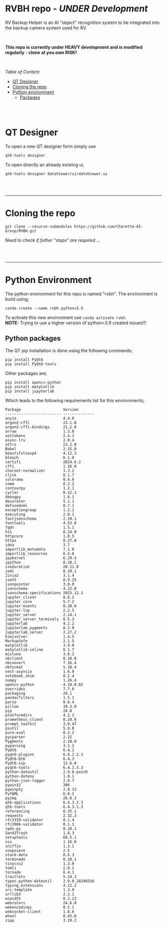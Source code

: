 # RVBH repo - _UNDER Development_
RV Backup Helper is an AI "object" recognition system to be integrated into the backup camera system used for RV.

<br>

__This repo is currently under HEAVY development and is modified regularly - clone at you own RISK!__

<br>

_Table of Content_
* [QT Designer](https://github.com/Charette-AI-Group/RVBH/tree/main?tab=readme-ov-file#qt-designer)
* [Cloning the repo](https://github.com/Charette-AI-Group/RVBH/tree/main?tab=readme-ov-file#cloning-the-repo)
* [Python environment](https://github.com/Charette-AI-Group/RVBH/tree/main?tab=readme-ov-file#python-environment)
  * [Packages](https://github.com/Charette-AI-Group/RVBH/tree/main?tab=readme-ov-file#python-packages)

<br>
<br>

# QT Designer

To open a new QT designer form simply use

```
qt6-tools designer
```

To open directly an already existing ui,
```
qt6-tools designer dataViewer/ui/dataViewer.ui
```


<br>
<br>

---

# Cloning the repo

```
git clone --recurse-submodules https://github.com/Charette-AI-Group/RVBH.git
```

_Need to check if futher "steps" are required ..._

<br>
<br>

---
# Python Environment
The python environment for this repo is named "rvbh". The environment is build using;
```
conda create --name rvbh python=3.9
```
To activate this new environment use ```conda activate rvbh```.
<br>
__NOTE:__ Trying to use a higher version of python=3.9 created issues!!!

## Python packages
The QT pip installation is done using the following commands;
```
pip install PyQt6
pip install PyQt6-tools
```
Other packages are;
```
pip install opencv-python
pip install matplotlib
pip install jupyterlab
```

Which leads to the following requirements list for this environments;
```
Package                   Version
------------------------- --------------
anyio                     4.4.0
argon2-cffi               23.1.0
argon2-cffi-bindings      21.2.0
arrow                     1.3.0
asttokens                 2.4.1
async-lru                 2.0.4
attrs                     23.2.0
Babel                     2.15.0
beautifulsoup4            4.12.3
bleach                    6.1.0
certifi                   2024.6.2
cffi                      1.16.0
charset-normalizer        3.3.2
click                     8.1.7
colorama                  0.4.6
comm                      0.2.2
contourpy                 1.2.1
cycler                    0.12.1
debugpy                   1.8.1
decorator                 5.1.1
defusedxml                0.7.1
exceptiongroup            1.2.1
executing                 2.0.1
fastjsonschema            2.19.1
fonttools                 4.53.0
fqdn                      1.5.1
h11                       0.14.0
httpcore                  1.0.5
httpx                     0.27.0
idna                      3.7
importlib_metadata        7.1.0
importlib_resources       6.4.0
ipykernel                 6.29.4
ipython                   8.18.1
isoduration               20.11.0
jedi                      0.19.1
Jinja2                    3.1.4
json5                     0.9.25
jsonpointer               3.0.0
jsonschema                4.22.0
jsonschema-specifications 2023.12.1
jupyter_client            8.6.2
jupyter_core              5.7.2
jupyter-events            0.10.0
jupyter-lsp               2.2.5
jupyter_server            2.14.1
jupyter_server_terminals  0.5.3
jupyterlab                4.2.2
jupyterlab_pygments       0.3.0
jupyterlab_server         2.27.2
kiwisolver                1.4.5
MarkupSafe                2.1.5
matplotlib                3.9.0
matplotlib-inline         0.1.7
mistune                   3.0.2
nbclient                  0.10.0
nbconvert                 7.16.4
nbformat                  5.10.4
nest-asyncio              1.6.0
notebook_shim             0.2.4
numpy                     1.26.4
opencv-python             4.10.0.82
overrides                 7.7.0
packaging                 24.1
pandocfilters             1.5.1
parso                     0.8.4
pillow                    10.3.0
pip                       24.0
platformdirs              4.2.2
prometheus_client         0.20.0
prompt_toolkit            3.0.47
psutil                    5.9.8
pure-eval                 0.2.2
pycparser                 2.22
Pygments                  2.18.0
pyparsing                 3.1.2
PyQt6                     6.4.2
pyqt6-plugins             6.4.2.2.3
PyQt6-Qt6                 6.4.3
PyQt6-sip                 13.6.0
pyqt6-tools               6.4.2.3.3
python-dateutil           2.9.0.post0
python-dotenv             1.0.1
python-json-logger        2.0.7
pywin32                   306
pywinpty                  2.0.13
PyYAML                    6.0.1
pyzmq                     26.0.3
qt6-applications          6.4.3.2.3
qt6-tools                 6.4.3.1.3
referencing               0.35.1
requests                  2.32.3
rfc3339-validator         0.1.4
rfc3986-validator         0.1.1
rpds-py                   0.18.1
Send2Trash                1.8.3
setuptools                69.5.1
six                       1.16.0
sniffio                   1.3.1
soupsieve                 2.5
stack-data                0.6.3
terminado                 0.18.1
tinycss2                  1.3.0
tomli                     2.0.1
tornado                   6.4.1
traitlets                 5.14.3
types-python-dateutil     2.9.0.20240316
typing_extensions         4.12.2
uri-template              1.3.0
urllib3                   2.2.1
wcwidth                   0.2.13
webcolors                 24.6.0
webencodings              0.5.1
websocket-client          1.8.0
wheel                     0.43.0
zipp                      3.19.2
```

